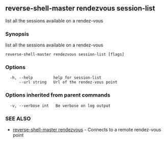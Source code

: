 ## reverse-shell-master rendezvous session-list

list all the sessions available on a rendez-vous

### Synopsis

list all the sessions available on a rendez-vous

```
reverse-shell-master rendezvous session-list [flags]
```

### Options

```
  -h, --help         help for session-list
      --url string   Url of the rendez-vous point
```

### Options inherited from parent commands

```
  -v, --verbose int   Be verbose on log output
```

### SEE ALSO

* [reverse-shell-master rendezvous](reverse-shell-master_rendezvous.md)	 - Connects to a remote rendez-vous point

